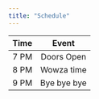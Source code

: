 ```yaml
---
title: "Schedule"
---
```

| Time | Event |
|:---:|:---:|
|7 PM|Doors Open|
|8 PM| Wowza time|
|9 PM| Bye bye bye|